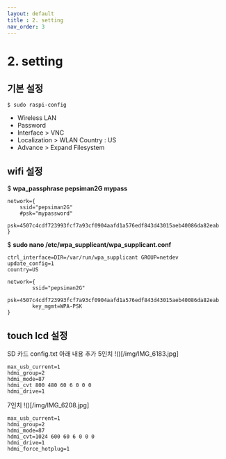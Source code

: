 ```yaml
---
layout: default
title : 2. setting
nav_order: 3
---
```


# 2. setting

## 기본 설정

```
$ sudo raspi-config
```
- Wireless LAN
- Password
- Interface > VNC
- Localization > WLAN Country : US
- Advance > Expand Filesystem

## wifi 설정

$ **wpa_passphrase pepsiman2G mypass**
```
network={
	ssid="pepsiman2G"
	#psk="mypassword"
	psk=4507c4cdf723993fcf7a93cf0904aafd1a576edf843d43015aeb40086da82eab
}
```
$ **sudo nano /etc/wpa_supplicant/wpa_supplicant.conf**
```
ctrl_interface=DIR=/var/run/wpa_supplicant GROUP=netdev
update_config=1
country=US

network={
        ssid="pepsiman2G"
        psk=4507c4cdf723993fcf7a93cf0904aafd1a576edf843d43015aeb40086da82eab
        key_mgmt=WPA-PSK
}
```

## touch lcd 설정
SD 카드 config.txt 아래 내용 추가
5인치
!()[/img/IMG_6183.jpg]
```
max_usb_current=1
hdmi_group=2
hdmi_mode=87
hdmi_cvt 800 480 60 6 0 0 0
hdmi_drive=1
```
7인치
!()[/img/IMG_6208.jpg]
```
max_usb_current=1
hdmi_group=2
hdmi_mode=87
hdmi_cvt=1024 600 60 6 0 0 0
hdmi_drive=1
hdmi_force_hotplug=1
```
